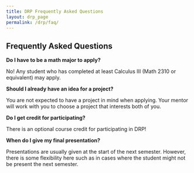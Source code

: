 ```yaml
---
title: DRP Frequently Asked Questions  
layout: drp_page
permalink: /drp/faq/
---
```


<h2 class="mb-3">Frequently Asked Questions</h2>

**Do I have to be a math major to apply?**

No! Any student who has completed at least Calculus III (Math 2310 or equivalent) may apply.

**Should I already have an idea for a project?**

You are not expected to have a project in mind when applying. Your
mentor will work with you to choose a project that interests both of you.

**Do I get credit for participating?**

There is an optional course credit for participating in DRP!

**When do I give my final presentation?**

Presentations are usually given at the start of the next semester. However, there is some flexibility here such as in cases where the student might not be present the next semester.
